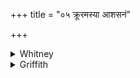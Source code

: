 +++
title = "०५ क्रूरमस्या आशसनं"

+++

<details><summary>Whitney</summary>

### Translation
5. Cruel is the cutting up of her; harsh to eat (?) is her prepared  
flesh (*piśitám*); in that the milk (*kṣīrá*) of her is drunk, that  
verily is an offense against the Fathers.

### Notes
The translation implies emendation of *asyate* in **b** to *asyate*, as  
suggested by Zimmer; Ppp. unfortunately lacks the verse.
</details>

<details><summary>Griffith</summary>

Terrible is her cutting-up: her bitter flesh is cast away, And it is counted sin among the Fathers if her milk is drunk.
</details>

